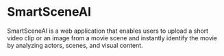 # SmartSceneAI
SmartSceneAI is a web application that enables users to upload a short video clip or an image from a movie scene and instantly identify the movie by analyzing actors, scenes, and visual content.
